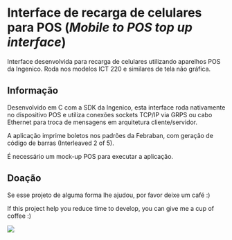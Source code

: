 # Interface de recarga de celulares para POS (*Mobile to POS top up interface*)


Interface desenvolvida para recarga de celulares utilizando aparelhos POS da Ingenico. Roda nos modelos ICT 220 e similares de tela não gráfica.


## Informação

Desenvolvido em C com a SDK da Ingenico, esta interface roda nativamente no dispositivo POS e utiliza conexões sockets TCP/IP via GRPS ou cabo Ethernet para troca de mensagens em arquitetura cliente/servidor.

A aplicação imprime boletos nos padrões da Febraban, com geração de código de barras (Interleaved 2 of 5).

É necessário um mock-up POS para executar a aplicação.

## Doação
Se esse projeto de alguma forma lhe ajudou, por favor deixe um café :)

If this project help you reduce time to develop, you can give me a cup of coffee :)


[![](https://www.paypalobjects.com/en_US/i/btn/btn_donateCC_LG.gif)](https://www.paypal.com/donate?hosted_button_id=985YHGV62NA6S)
